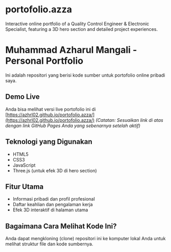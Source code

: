# portofolio.azza
Interactive online portfolio of a Quality Control Engineer &amp; Electronic Specialist, featuring a 3D hero section and detailed project experiences.

# Muhammad Azharul Mangali - Personal Portfolio

Ini adalah repositori yang berisi kode sumber untuk portofolio online pribadi saya.

## Demo Live
Anda bisa melihat versi live portofolio ini di [https://azhrl02.github.io/portofolio.azza/](https://azhrl02.github.io/portofolio.azza/)
*(Catatan: Sesuaikan link di atas dengan link GitHub Pages Anda yang sebenarnya setelah aktif)*

## Teknologi yang Digunakan
* HTML5
* CSS3
* JavaScript
* Three.js (untuk efek 3D di hero section)

## Fitur Utama
* Informasi pribadi dan profil profesional
* Daftar keahlian dan pengalaman kerja
* Efek 3D interaktif di halaman utama

## Bagaimana Cara Melihat Kode Ini?
Anda dapat mengkloning (clone) repositori ini ke komputer lokal Anda untuk melihat struktur file dan kode sumbernya.
